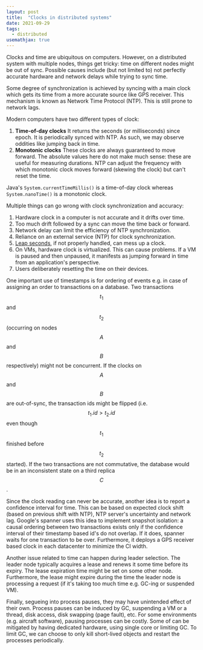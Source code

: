 ```yaml
---
layout: post
title:  "Clocks in distributed systems"
date: 2021-09-29
tags:
  - distributed
usemathjax: true
---
```

Clocks and time are ubiquitous on computers.
However, on a distributed system with multiple nodes,
things get tricky: time on different nodes might be out of sync.
Possible causes include (but not limited to) not perfectly accurate hardware
and network delays while trying to sync time.

Some degree of synchronization is achieved by syncing with a main clock
which gets its time from a more accurate source like GPS receiver.
This mechanism is known as Network Time Protocol (NTP).
This is still prone to network lags.

Modern computers have two different types of clock:

1. **Time-of-day clocks** It returns the seconds (or milliseconds) since epoch.
It is periodically synced with NTP.
As such, we may observe oddities like jumping back in time.
2. **Monotonic clocks** These clocks are always guaranteed to move forward.
The absolute values here do not make much sense:
these are useful for measuring durations.
NTP can adjust the frequency with which monotonic clock moves forward
(skewing the clock) but can't reset the time.

Java's `System.currentTimeMillis()` is a time-of-day clock
whereas `System.nanoTime()` is a monotonic clock.

Multiple things can go wrong with clock synchronization and accuracy:
1. Hardware clock in a computer is not accurate and it drifts over time.
2. Too much drift followed by a sync can move the time back or forward.
3. Network delay can limit the efficiency of NTP synchronization.
4. Reliance on an external service (NTP) for clock synchronization.
5. [Leap seconds][leap-seconds], if not properly handled, can mess up a clock.
6. On VMs, hardware clock is virtualized. This can cause problems.
  If a VM is paused and then unpaused, it manifests as jumping forward in time
  from an application's perspective.
7. Users deliberately resetting the time on their devices.

One important use of timestamps is for ordering of events
e.g. in case of assigning an order to transactions on a database.
Two transactions $$t_1$$ and $$t_2$$
(occurring on nodes $$A$$ and $$B$$ respectively) might not be concurrent.
If the clocks on $$A$$ and $$B$$ are out-of-sync,
the transaction ids might be flipped
(i.e. $$t_1.id > t_2.id$$ even though
$$t_1$$ finished before $$t_2$$ started).
If the two transactions are not commutative, the database would be in an
inconsistent state on a third replica $$C$$.

Since the clock reading can never be accurate,
another idea is to report a confidence interval for time.
This can be based on expected clock shift (based on previous shift with NTP),
NTP server's uncertainty and network lag.
Google's spanner uses this idea to implement snapshot isolation:
a causal ordering between two transactions exists only if
the confidence interval of their timestamp based id's do not overlap.
If it does, spanner waits for one transaction to be over.
Furthermore, it deploys a GPS receiver based clock in each datacenter to
minimize the CI width.

Another issue related to time can happen during leader selection.
The leader node typically acquires a lease and
renews it some time before its expiry.
The lease expiration time might be set on some other node.
Furthermore, the lease might expire during the time the leader node is
processing a request (if it's taking too much time e.g. GC-ing or suspended VM).

Finally, segueing into process pauses,
they may have unintended effect of their own.
Process pauses can be induced by GC, suspending a VM or a thread, disk access,
disk swapping (page fault), etc.
For some environments (e.g. aircraft software), pausing processes can be costly.
Some of can be mitigated by having dedicated hardware, using single core or
limiting GC.
To limit GC, we can choose to only kill short-lived objects and restart
the processes periodically.




[leap-seconds]: https://en.wikipedia.org/wiki/Leap_second
